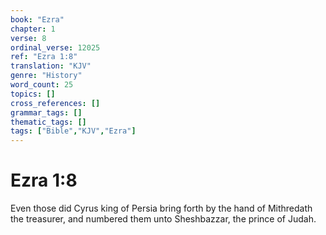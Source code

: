 ```yaml
---
book: "Ezra"
chapter: 1
verse: 8
ordinal_verse: 12025
ref: "Ezra 1:8"
translation: "KJV"
genre: "History"
word_count: 25
topics: []
cross_references: []
grammar_tags: []
thematic_tags: []
tags: ["Bible","KJV","Ezra"]
---
```


# Ezra 1:8

Even those did Cyrus king of Persia bring forth by the hand of Mithredath the treasurer, and numbered them unto Sheshbazzar, the prince of Judah.
